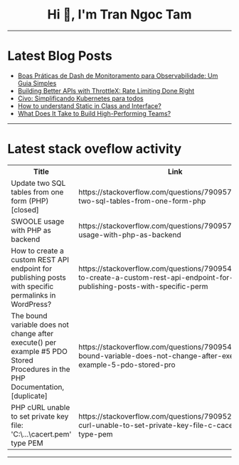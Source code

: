 <h1 align="center">Hi 👋, I'm Tran Ngoc Tam</h1>

---

# Latest Blog Posts 
<!-- BLOG-POST-LIST:START -->
- [Boas Práticas de Dash de Monitoramento para Observabilidade: Um Guia Simples](https://dev.to/andressa_abrantes/boas-praticas-de-dash-de-monitoramento-para-observabilidade-um-guia-simples-2m3m)
- [Building Better APIs with ThrottleX: Rate Limiting Done Right](https://dev.to/neelp03/building-better-apis-with-throttlex-rate-limiting-done-right-5432)
- [Civo: Simplificando Kubernetes para todos](https://dev.to/gelopfalcon/civo-simplificando-kubernetes-para-todos-27hi)
- [How to understand Static in Class and Interface?](https://dev.to/caesar2334/how-to-understand-static-in-class-and-interface-498p)
- [What Does It Take to Build High-Performing Teams?](https://dev.to/alexr/what-does-it-take-to-build-high-performing-teams-3ogg)
<!-- BLOG-POST-LIST:END -->

---

# Latest stack oveflow activity
<table>
  <tr><th>Title</th><th>Link</th></tr>
  <!-- STACKOVERFLOW:START --><tr><td>Update two SQL tables from one form &lpar;PHP&rpar; [closed]</td><td>https://stackoverflow.com/questions/79095782/update-two-sql-tables-from-one-form-php</td></tr><tr><td>SWOOLE usage with PHP as backend</td><td>https://stackoverflow.com/questions/79095764/swoole-usage-with-php-as-backend</td></tr><tr><td>How to create a custom REST API endpoint for publishing posts with specific permalinks in WordPress?</td><td>https://stackoverflow.com/questions/79095459/how-to-create-a-custom-rest-api-endpoint-for-publishing-posts-with-specific-perm</td></tr><tr><td>The bound variable does not change after execute&lpar;&rpar; per example #5 PDO Stored Procedures in the PHP Documentation, [duplicate]</td><td>https://stackoverflow.com/questions/79095413/the-bound-variable-does-not-change-after-execute-per-example-5-pdo-stored-pro</td></tr><tr><td>PHP cURL unable to set private key file: &#39;C:\...\cacert.pem&#39; type PEM</td><td>https://stackoverflow.com/questions/79095265/php-curl-unable-to-set-private-key-file-c-cacert-pem-type-pem</td></tr><!-- STACKOVERFLOW:END -->
</table>

---


